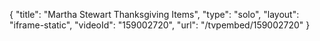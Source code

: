 {
    "title": "Martha Stewart Thanksgiving Items",
    "type": "solo",
    "layout": "iframe-static",
    "videoId": "159002720",
    "url": "\/tvpembed\/159002720"
}